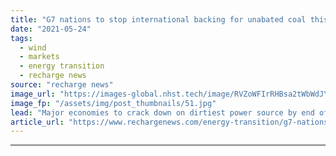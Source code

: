 ```yaml
---
title: "G7 nations to stop international backing for unabated coal this year — but gas off the hook"
date: "2021-05-24"
tags: 
  - wind
  - markets
  - energy transition
  - recharge news
source: "recharge news"
image_url: "https://images-global.nhst.tech/image/RVZoWFIrRHBsa2tWbWdJY1N6UElhMGNwdVYwcndTVTJJaStJZnZuNTBIQT0=/nhst/binary/e564126850b110d29d6d6cab3c771b13"
image_fp: "/assets/img/post_thumbnails/51.jpg"
lead: "Major economies to crack down on dirtiest power source by end of year, but gas remains in plans despite IEA fossil ban call"
article_url: "https://www.rechargenews.com/energy-transition/g7-nations-to-stop-international-backing-for-unabated-coal-this-year-but-gas-off-the-hook/2-1-1014782"
---
```


---

